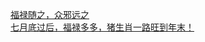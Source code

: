   
[福禄随之，众邪远之](http://www.dianyue.me/archives/494/81wno9w68etjg1kg/)  
[七月底过后，福禄多多，猪生肖一路旺到年末！](http://www.dianyue.me/archives/101/jmxdpt9p6pj4yxnk/)